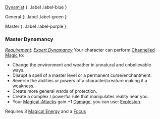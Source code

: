 [Dynamist](Game/Dynamist)
{: .label .label-blue }

General
{: .label .label-green }

Master
{: .label .label-purple }

### Master Dynamancy

_[Requirement](Core/Terminology#Requirement): [Expert Dynamancy](#Expert%20Dynamancy)_
Your character can perform [Channelled Magic](Magic#Channelled%20Magic) to:

- Change the environment and weather in unnatural and unbelievable ways.
- Disrupt a spell of a master level or a permanent curse/enchantment.
- Reverse the abilities or powers of a character/creature making it a weakness.
- Create more general wards of protection.
- Create a complex / powerful rule that manipulates reality near you.
- Your [Magical-Attacks](Game/Core/Magical-Attacks) gain +1 [Damage](Game/Core/Weapons#Damage), you can use: [Explosion](Game/Core/Magical-Attacks#Explosion).

Requires 3 [Magical Energy](Magic#Magical%20Energy) and a [Focus](Game/Example-Gear.md#Focus)